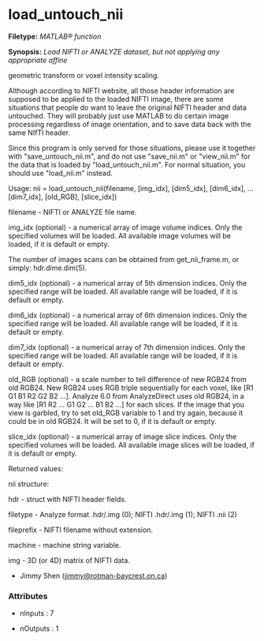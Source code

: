 # load_untouch_nii

**Filetype:** _MATLAB&reg; function_

**Synopsis:** _Load NIFTI or ANALYZE dataset, but not applying any appropriate affine_

geometric transform or voxel intensity scaling.

Although according to NIFTI website, all those header information are
supposed to be applied to the loaded NIFTI image, there are some
situations that people do want to leave the original NIFTI header and
data untouched. They will probably just use MATLAB to do certain image
processing regardless of image orientation, and to save data back with
the same NIfTI header.

Since this program is only served for those situations, please use it
together with "save_untouch_nii.m", and do not use "save_nii.m" or
"view_nii.m" for the data that is loaded by "load_untouch_nii.m". For
normal situation, you should use "load_nii.m" instead.

Usage: nii = load_untouch_nii(filename, [img_idx], [dim5_idx], [dim6_idx], ...
[dim7_idx], [old_RGB], [slice_idx])

filename  - 	NIFTI or ANALYZE file name.

img_idx (optional)  -  a numerical array of image volume indices.
Only the specified volumes will be loaded. All available image
volumes will be loaded, if it is default or empty.

The number of images scans can be obtained from get_nii_frame.m,
or simply: hdr.dime.dim(5).

dim5_idx (optional)  -  a numerical array of 5th dimension indices.
Only the specified range will be loaded. All available range
will be loaded, if it is default or empty.

dim6_idx (optional)  -  a numerical array of 6th dimension indices.
Only the specified range will be loaded. All available range
will be loaded, if it is default or empty.

dim7_idx (optional)  -  a numerical array of 7th dimension indices.
Only the specified range will be loaded. All available range
will be loaded, if it is default or empty.

old_RGB (optional)  -  a scale number to tell difference of new RGB24
from old RGB24. New RGB24 uses RGB triple sequentially for each
voxel, like [R1 G1 B1 R2 G2 B2 ...]. Analyze 6.0 from AnalyzeDirect
uses old RGB24, in a way like [R1 R2 ... G1 G2 ... B1 B2 ...] for
each slices. If the image that you view is garbled, try to set
old_RGB variable to 1 and try again, because it could be in
old RGB24. It will be set to 0, if it is default or empty.

slice_idx (optional)  -  a numerical array of image slice indices.
Only the specified volumes will be loaded. All available image
slices will be loaded, if it is default or empty.

Returned values:

nii structure:

hdr -		struct with NIFTI header fields.

filetype -	Analyze format .hdr/.img (0);
NIFTI .hdr/.img (1);
NIFTI .nii (2)

fileprefix - 	NIFTI filename without extension.

machine - 	machine string variable.

img - 		3D (or 4D) matrix of NIFTI data.

- Jimmy Shen (jimmy@rotman-baycrest.on.ca)


### Attributes


- nInputs : 7

- nOutputs : 1
